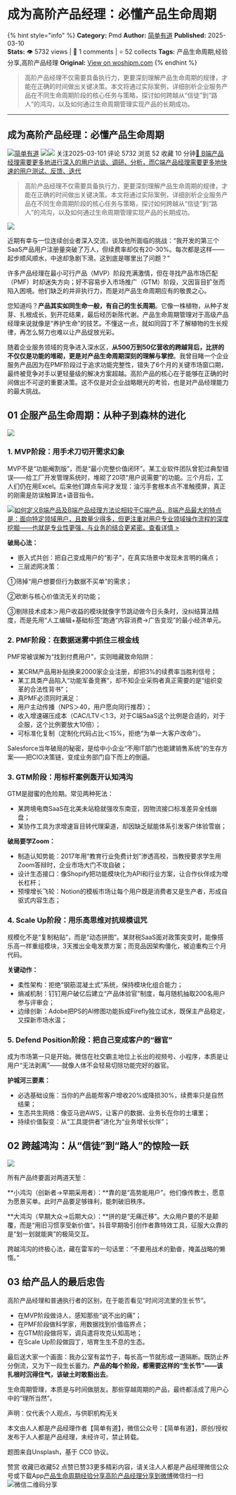 # 成为高阶产品经理：必懂产品生命周期
{% hint style="info" %}
**Category:** Pmd
**Author:** [简单有道](https://www.woshipm.com/u/1349571)
**Published:** 2025-03-10  
**Stats:** 👁️ 5732 views | 💬 1 comments | ⭐ 52 collects
**Tags:** 产品生命周期,经验分享,高阶产品经理
**Original:** [View on woshipm.com](https://www.woshipm.com/pmd/6190033.html)
{% endhint %}
> 高阶产品经理不仅需要具备执行力，更要深刻理解产品生命周期的规律，才能在正确的时间做出关键决策。本文将通过实际案例，详细剖析企业服务产品在不同生命周期阶段的核心任务与策略，探讨如何跨越从“信徒”到“路人”的鸿沟，以及如何通过生命周期管理实现产品的长期成功。

---

## 成为高阶产品经理：必懂产品生命周期

[![](https://image.woshipm.com/wp-files/2022/05/uc5AlAihaoIXIjfDTBMg.jpg!/both/72x72)](https://www.woshipm.com/u/1349571)[简单有道](https://www.woshipm.com/u/1349571) ![](https://static.woshipm.com/tag/1121_1@2x.png)![](https://static.woshipm.com/tag/2105_1@2x.png) 关注2025-03-101 评论 5732 浏览 52 收藏 10 分钟[🔗 B端产品经理需要更多地进行深入的用户访谈、调研、分析，而C端产品经理需要更多地快速的用户测试、反馈、迭代](https://ke.qidianla.com/courses/bcpm)

> 高阶产品经理不仅需要具备执行力，更要深刻理解产品生命周期的规律，才能在正确的时间做出关键决策。本文将通过实际案例，详细剖析企业服务产品在不同生命周期阶段的核心任务与策略，探讨如何跨越从“信徒”到“路人”的鸿沟，以及如何通过生命周期管理实现产品的长期成功。

![](https://image.woshipm.com/2023/04/14/91d37828-da9e-11ed-95a1-00163e0b5ff3.png)

近期有幸与一位连续创业者深入交流，谈及他所面临的挑战：“我开发的第三个SaaS产品用户注册量突破了万人，但续费率却仅有20-30%。每次都是这样——起步顺风顺水，中途却急剧下滑。这到底是哪里出了问题？”

许多产品经理在最小可行产品（MVP）阶段充满激情，但在寻找产品市场匹配（PMF）时却迷失方向；好不容易步入市场推广（GTM）阶段，又因盲目扩张而陷入困境。他们缺乏的并非执行力，而是对产品生命周期应有的敬畏之心。

您知道吗？**产品其实如同生命一般，有自己的生长周期**。它像一株植物，从种子发芽、扎根成长，到开花结果，最后经历新陈代谢。产品生命周期管理对于高级产品经理来说就像是“养护生命”的技艺。不懂这一点，就如同园丁不了解植物的生长规律，再怎么努力也难以让产品绽放光彩。

随着企业服务领域的竞争进入深水区，**从500万到50亿营收的跨越背后，比拼的不仅仅是功能的堆砌，更是对产品生命周期深刻的理解与掌控**。我曾目睹一个企业服务产品因为在PMF阶段过于追求功能完整性，错失了6个月的关键市场窗口期，最终被竞争对手以更轻量级的解决方案超越。高阶产品的核心在于能够在正确的时间做出不可逆的重要决策。这不仅是对企业战略眼光的考验，也是对产品经理能力的最大挑战。

## 01 企服产品生命周期：从种子到森林的进化

![](https://image.woshipm.com/wp-files/2025/03/6JpJxQyyCdNRhiy4rkmR.png)

### 1\. MVP阶段：用手术刀切开需求幻象

MVP不是“功能阉割版”，而是“最小完整价值闭环”。某工业软件团队曾犯过典型错误——给工厂开发管理系统时，堆砌了20项“用户说需要”的功能。三个月后，工人们仍在用Excel。后来他们蹲点车间才发现：油污手套根本点不准触摸屏，真正的刚需是防误触算法+语音指令。

[![](https://image.woshipm.com/2023/08/02/72b77e4e-30e3-11ee-88e7-00163e0b5ff3.png)如何定义B端产品及B端产品经理方法论相较于C端产品，B端产品最大的特点是：面向特定领域用户，且数量少得多，但更注重对用户专业领域操作流程的深度挖掘——也就是专业性更强，与业务的结合更紧密。查看详情 >](https://ke.qidianla.com/courses/bcpm)

**破局心法：**

*   嵌入式共创：把自己变成用户的“影子”，在真实场景中发现未言明的痛点；
*   三层滤网决策：

①筛掉“用户想要但行为数据不买单”的需求；

②砍断与核心价值流无关的功能；

③剔除技术成本＞用户收益的模块就像字节跳动做今日头条时，没纠结算法精度，而是先用“人工编辑+基础标签”跑通“内容消费→广告变现”的最小经济单元。

### 2\. PMF阶段：在数据迷雾中抓住三根金线

PMF常被误解为“找到付费用户”，实则暗藏致命陷阱：

*   某CRM产品用补贴换来2000家企业注册，却把3%的续费率当胜利信号；
*   某工具类产品陷入“功能军备竞赛”，却不知企业采购者真正需要的是“组织变革的合法性背书”；
*   真PMF必须同时满足：
*   用户主动传播（NPS＞40，用户愿向同行推荐）；
*   收入增速碾压成本（CAC/LTV＜1:3，对于C端SaaS这个比例是合适的，对于企服，这个比例要放大10倍）；
*   可标准化复制（定制化代码占比＜15%，拒绝“为单一大客户改命”）。

Salesforce当年破局的秘密，是给中小企业“不用IT部门也能建销售系统”的生存方案——把CIO决策链，变成业务部门自下而上的倒逼。

### 3\. GTM阶段：用标杆案例轰开认知鸿沟

GTM是甜蜜的危险期。常见两种死法：

*   某跨境电商SaaS在北美未站稳就强攻东南亚，因物流接口标准差异全线崩盘；
*   某协作工具为求增速盲目转代理渠道，却因缺乏赋能体系引发客户体验雪崩；

**破局要学Zoom：**

*   制造认知势能：2017年用“教育行业免费计划”渗透高校，当教授要求学生用Zoom答辩时，企业市场大门不攻自破；
*   设计生态接口：像Shopify把功能模块化为API和行业方案，让合作伙伴成为增长杠杆；
*   预埋增长飞轮：Notion的模板市场让每个用户既是消费者又是生产者，形成自驱式内容生态；

### 4\. Scale Up阶段：用乐高思维对抗规模诅咒

规模化不是“复制粘贴”，而是“动态拼图”。某财税SaaS面对政策突变时，能像搭乐高一样重组模块，3天推出全电发票方案；而竞品因架构僵化，被迫重构三个月代码。

**关键动作：**

*   柔性架构：拒绝“钢筋混凝土式”系统，保持模块化组合能力；
*   熵减机制：钉钉用户破亿后建立“产品体验官”制度，每月随机抽取200名用户参与评审会；
*   边缘创新：Adobe把PS的AI修图功能拆成Firefly独立试水，既保主产品稳定，又探新市场水温；

### 5\. Defend Position阶段：把自己变成客户的“器官”

成为市场第一只是开始。微信在社交霸主地位上长出的视频号、小程序，本质是让用户“无法剥离”——就像人体不会轻易切除功能完好的器官。

**护城河三要素：**

*   必选基础设施：当你的产品能帮客户增收20%或降损30%，续费率只是自然结果；
*   生态共生网络：像亚马逊AWS，让客户的数据、业务长在你的土壤里；
*   持续价值裂变：从“工具提供者”进化为“业务增长伙伴”；

## 02 跨越鸿沟：从“信徒”到“路人”的惊险一跃

![](https://image.woshipm.com/wp-files/2025/03/UEKIh2yhBbkJ7ER9t7X1.png)

所有产品终要面对两道天堑：

**小鸿沟（创新者→早期采用者）：**靠的是“高势能用户”。他们像传教士，愿意为愿景买单。此时产品要足够锋利，能刺破旧秩序。

**大鸿沟（早期大众→后期大众）：**拼的是“无痛迁移”。大众用户要的不是颠覆，而是“用旧习惯享受新价值”。抖音早期吸引创作者靠特效工具，征服大众靠的是“划一划就能爽”的极简交互。

跨越鸿沟的终极心法，藏在雷军的一句话里：“不要用战术的勤奋，掩盖战略的懒惰。”

## 03 给产品人的最后忠告

高阶产品经理和普通执行者的区别，在于能否看见“时间河流里的生长节”。

*   在MVP阶段做诗人，感知那些“说不出的痛”；
*   在PMF阶段做科学家，用数据找到价值临界点；
*   在GTM阶段做将军，调兵遣将攻克认知高地；
*   在Scale Up阶段做园丁，培育生生不息的生态。

最后送大家一个画面：我办公室有盆竹子，每长高一节就形成一道隔断。既防止养分倒流，又为下一段生长蓄力。**产品的每个阶段，都需要这样的“生长节”——该扎根时沉得住气，该破土时敢豁出去**。

生命周期管理，本质是与时间做朋友。那些穿越周期的产品，最终都活成了用户心中的“理所当然”。

声明：仅代表个人观点，与供职机构无关

本文由人人都是产品经理作者【简单有道】，微信公众号：【简单有道】，原创/授权 发布于人人都是产品经理，未经许可，禁止转载。

题图来自Unsplash，基于 CC0 协议。

赞赏 收藏已收藏52 点赞已赞33更多精彩内容，请关注人人都是产品经理微信公众号或下载App[产品生命周期](https://www.woshipm.com/tag/%e4%ba%a7%e5%93%81%e7%94%9f%e5%91%bd%e5%91%a8%e6%9c%9f)[经验分享](https://www.woshipm.com/tag/%e7%bb%8f%e9%aa%8c%e5%88%86%e4%ba%ab)[高阶产品经理](https://www.woshipm.com/tag/%e9%ab%98%e9%98%b6%e4%ba%a7%e5%93%81%e7%bb%8f%e7%90%86)[分享到微博](https://service.weibo.com/share/share.php?appkey=2775287854&title=成为高阶产品经理：必懂产品生命周期&url=https://www.woshipm.com/pmd/6190033.html&pic=https://image.woshipm.com/2023/04/14/91d37828-da9e-11ed-95a1-00163e0b5ff3.png)微信扫一扫![微信二维码](https://api.pwmqr.com/qrcode/create/?url=https://www.woshipm.com/pmd/6190033.html)分享